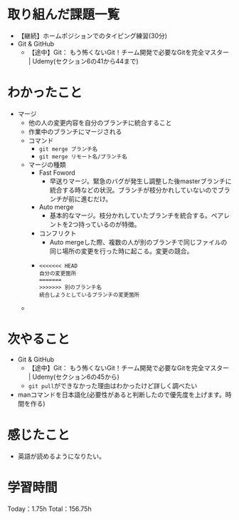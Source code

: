 # 取り組んだ課題一覧
- 【継続】ホームポジションでのタイピング練習(30分)
- Git & GitHub
	- 【途中】Git： もう怖くないGit！チーム開発で必要なGitを完全マスター | Udemy(セクション6の41から44まで)

# わかったこと
- マージ
	- 他の人の変更内容を自分のブランチに統合すること
	- 作業中のブランチにマージされる
	- コマンド
		- `git merge ブランチ名`
		- `git merge リモート名/ブランチ名`
  - マージの種類
	  - Fast Foword
	  	- 早送りマージ。緊急のバグが発生し調整した後masterブランチに統合する時などの状況。ブランチが枝分かれしていないのでブランチが前に進むだけ。
	  - Auto merge
	  	- 基本的なマージ。枝分かれしていたブランチを統合する。ペアレントを2つ持っているのが特徴。
  	- コンフリクト
   		- Auto mergeした際、複数の人が別のブランチで同じファイルの同じ場所の変更を行った時に起こる。変更の競合。
     - ```
       <<<<<<< HEAD
       自分の変更箇所
       =======
       >>>>>>> 別のブランチ名
       統合しようとしているブランチの変更箇所
       ```
  - 

# 次やること
- Git & GitHub
	- 【途中】Git： もう怖くないGit！チーム開発で必要なGitを完全マスター | Udemy(セクション6の45から)
	- `git pull`ができなかった理由はわかったけど詳しく調べたい
- manコマンドを日本語化(必要性があると判断したので優先度を上げます。時間を作る)

# 感じたこと
- 英語が読めるようになりたい。

# 学習時間
Today：1.75h Total：156.75h
